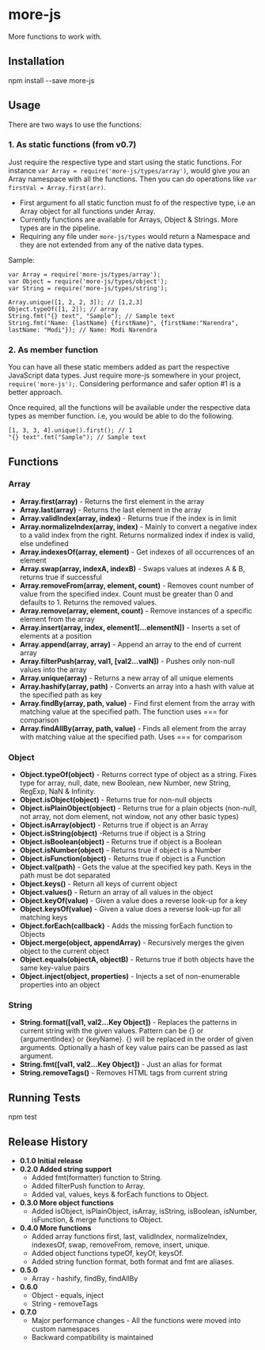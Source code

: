 # more-js

More functions to work with.

## Installation

  npm install --save more-js

## Usage
There are two ways to use the functions:
### 1. As static functions (from v0.7)
Just require the respective type and start using the static functions. For instance `var Array = require('more-js/types/array')`, would give you an Array namespace with all the functions. Then you can do operations like `var firstVal = Array.first(arr)`.
* First argument fo all static function must fo of the respective type, i.e an Array object for all functions under Array.
* Currently functions are available for Arrays, Object & Strings. More types are in the pipeline.
* Requiring any file under `more-js/types` would return a Namespace and they are not extended from any of the native data types.

Sample:
```
var Array = require('more-js/types/array');
var Object = require('more-js/types/object');
var String = require('more-js/types/string');

Array.unique([1, 2, 2, 3]); // [1,2,3]
Object.typeOf([1, 2]); // array
String.fmt("{} text", "Sample"); // Sample text
String.fmt("Name: {lastName} {firstName}", {firstName:"Narendra", lastName: "Modi"}); // Name: Modi Narendra
```
### 2. As member function

You can have all these static members added as part the respective JavaScript data types. Just require more-js somewhere in your project, `require('more-js');`. Considering performance and safer option #1 is a better approach.

Once required, all the functions will be available under the respective data types as member function. i.e, you would be able to do the following.
```
[1, 3, 3, 4].unique().first(); // 1
"{} text".fmt("Sample"); // Sample text
```

## Functions

### Array
  * **Array.first(array)** - Returns the first element in the array
  * **Array.last(array)** - Returns the last element in the array
  * **Array.validIndex(array, index)** - Returns true if the index is in limit
  * **Array.normalizeIndex(array, index)** - Mainly to convert a negative index to a valid index from the right. Returns normalized index if index is valid, else undefined
  * **Array.indexesOf(array, element)** - Get indexes of all occurrences of an element
  * **Array.swap(array, indexA, indexB)** - Swaps values at indexes A & B, returns true if successful
  * **Array.removeFrom(array, element, count)** - Removes count number of value from the specified index. Count must be greater than 0 and defaults to 1. Returns the removed values.
  * **Array.remove(array, element, count)** - Remove instances of a specific element from the array
  * **Array.insert(array, index, element1[...elementN])** - Inserts a set of elements at a position
  * **Array.append(array, array)** - Append an array to the end of current array
  * **Array.filterPush(array, val1, [val2...valN])** - Pushes only non-null values into the array
  * **Array.unique(array)** - Returns a new array of all unique elements
  * **Array.hashify(array, path)** - Converts an array into a hash with value at the specified path as key
  * **Array.findBy(array, path, value)** - Find first element from the array with matching value at the specified path. The function uses === for comparison
  * **Array.findAllBy(array, path, value)** - Finds all element from the array with matching value at the specified path. Uses === for comparison

### Object
  * **Object.typeOf(object)** - Returns correct type of object as a string. Fixes type for array, null, date, new Boolean, new Number, new String, RegExp, NaN & Infinity.
  * **Object.isObject(object)** - Returns true for non-null objects
  * **Object.isPlainObject(object)** - Returns true for a plain objects (non-null, not array, not dom element, not window, not any other basic types)
  * **Object.isArray(object)** - Returns true if object is an Array
  * **Object.isString(object)** -Returns true if object is a String
  * **Object.isBoolean(object)** - Returns true if object is a Boolean
  * **Object.isNumber(object)** - Returns true if object is a Number
  * **Object.isFunction(object)** - Returns true if object is a Function
  * **Object.val(path)** - Gets the value at the specified key path. Keys in the path must be dot separated
  * **Object.keys()** - Return all keys of current object
  * **Object.values()** - Return an array of all values in the object
  * **Object.keyOf(value)** - Given a value does a reverse look-up for a key
  * **Object.keysOf(value)** - Given a value does a reverse look-up for all matching keys
  * **Object.forEach(callback)** - Adds the missing forEach function to Objects
  * **Object.merge(object, appendArray)** - Recursively merges the given object to the current object
  * **Object.equals(objectA, objectB)** - Returns true if both objects have the same key-value pairs
  * **Object.inject(object, properties)** - Injects a set of non-enumerable properties into an object

### String
  * **String.format([val1, val2...Key Object])** - Replaces the patterns in current string with the given values. Pattern can be {} or {argumentIndex} or {keyName}. {} will be replaced in the order of given arguments. Optionally a hash of key value pairs can be passed as last argument.
  * **String.fmt([val1, val2...Key Object])** - Just an alias for format
  * **String.removeTags()** - Removes HTML tags from current string

## Running Tests
npm test

## Release History
* **0.1.0 Initial release**
* **0.2.0 Added string support**
  * Added fmt(formatter) function to String.
  * Added filterPush function to Array.
  * Added val, values, keys & forEach functions to Object.
* **0.3.0 More object functions**
  * Added isObject, isPlainObject, isArray, isString, isBoolean, isNumber, isFunction, & merge functions to Object.
* **0.4.0 More functions**
  * Added array functions first, last, validIndex, normalizeIndex, indexesOf, swap, removeFrom, remove, insert, unique.
  * Added object functions typeOf, keyOf, keysOf.
  * Added string function format, both format and fmt are aliases.
* **0.5.0**
  * Array - hashify, findBy, findAllBy
* **0.6.0**
  * Object - equals, inject
  * String - removeTags
* **0.7.0**
  * Major performance changes - All the functions were moved into custom namespaces
  * Backward compatibility is maintained